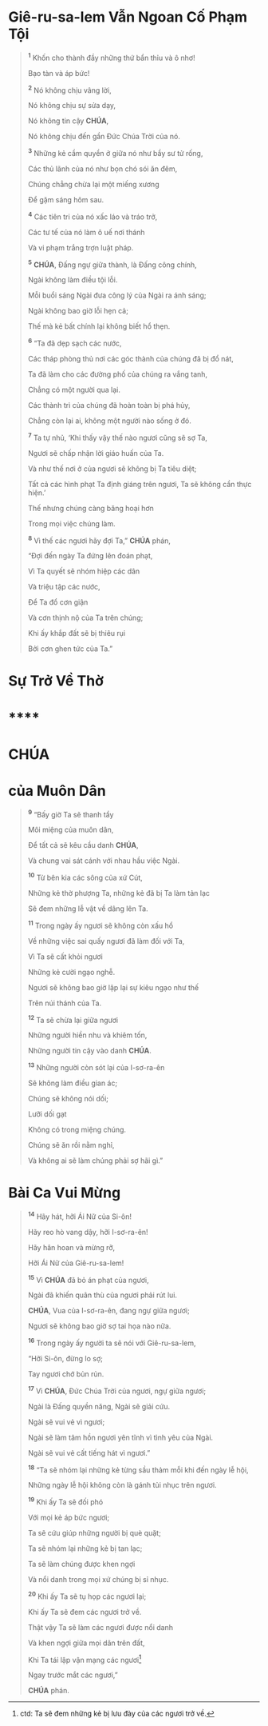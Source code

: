 # Giê-ru-sa-lem Vẫn Ngoan Cố Phạm Tội

> <sup><b>1</b></sup> Khốn cho thành đầy những thứ bẩn thỉu và ô nhơ!
>
> Bạo tàn và áp bức!
>
> <sup><b>2</b></sup> Nó không chịu vâng lời,
>
> Nó không chịu sự sửa dạy,
>
> Nó không tin cậy **CHÚA**,
>
> Nó không chịu đến gần Đức Chúa Trời của nó.
>
> <sup><b>3</b></sup> Những kẻ cầm quyền ở giữa nó như bầy sư tử rống,
>
> Các thủ lãnh của nó như bọn chó sói ăn đêm,
>
> Chúng chẳng chừa lại một miếng xương
>
> Để gặm sáng hôm sau.
>
> <sup><b>4</b></sup> Các tiên tri của nó xấc láo và tráo trở,
>
> Các tư tế của nó làm ô uế nơi thánh
>
> Và vi phạm trắng trợn luật pháp.
>
> <sup><b>5</b></sup> **CHÚA**, Đấng ngự giữa thành, là Đấng công chính,
>
> Ngài không làm điều tội lỗi.
>
> Mỗi buổi sáng Ngài đưa công lý của Ngài ra ánh sáng;
>
> Ngài không bao giờ lỗi hẹn cả;
>
> Thế mà kẻ bất chính lại không biết hổ thẹn.
>
> <sup><b>6</b></sup> “Ta đã dẹp sạch các nước,
>
> Các tháp phòng thủ nơi các góc thành của chúng đã bị đổ nát,
>
> Ta đã làm cho các đường phố của chúng ra vắng tanh,
>
> Chẳng có một người qua lại.
>
> Các thành trì của chúng đã hoàn toàn bị phá hủy,
>
> Chẳng còn lại ai, không một người nào sống ở đó.
>
> <sup><b>7</b></sup> Ta tự nhủ, ‘Khi thấy vậy thế nào ngươi cũng sẽ sợ Ta,
>
> Ngươi sẽ chấp nhận lời giáo huấn của Ta.
>
> Và như thế nơi ở của ngươi sẽ không bị Ta tiêu diệt;
>
> Tất cả các hình phạt Ta định giáng trên ngươi, Ta sẽ không cần thực hiện.’
>
> Thế nhưng chúng càng băng hoại hơn
>
> Trong mọi việc chúng làm.
>
> <sup><b>8</b></sup> Vì thế các ngươi hãy đợi Ta,” **CHÚA** phán,
>
> “Đợi đến ngày Ta đứng lên đoán phạt,
>
> Vì Ta quyết sẽ nhóm hiệp các dân
>
> Và triệu tập các nước,
>
> Để Ta đổ cơn giận
>
> Và cơn thịnh nộ của Ta trên chúng;
>
> Khi ấy khắp đất sẽ bị thiêu rụi
>
> Bởi cơn ghen tức của Ta.”

# Sự Trở Về Thờ

# \*\*\*\*

# CHÚA

# của Muôn Dân

> <sup><b>9</b></sup> “Bấy giờ Ta sẽ thanh tẩy
>
> Môi miệng của muôn dân,
>
> Để tất cả sẽ kêu cầu danh **CHÚA**,
>
> Và chung vai sát cánh với nhau hầu việc Ngài.
>
> <sup><b>10</b></sup> Từ bên kia các sông của xứ Cút,
>
> Những kẻ thờ phượng Ta, những kẻ đã bị Ta làm tản lạc
>
> Sẽ đem những lễ vật về dâng lên Ta.
>
> <sup><b>11</b></sup> Trong ngày ấy ngươi sẽ không còn xấu hổ
>
> Về những việc sai quấy ngươi đã làm đối với Ta,
>
> Vì Ta sẽ cất khỏi ngươi
>
> Những kẻ cười ngạo nghễ.
>
> Ngươi sẽ không bao giờ lập lại sự kiêu ngạo như thế
>
> Trên núi thánh của Ta.
>
> <sup><b>12</b></sup> Ta sẽ chừa lại giữa ngươi
>
> Những người hiền nhu và khiêm tốn,
>
> Những người tin cậy vào danh **CHÚA**.
>
> <sup><b>13</b></sup> Những người còn sót lại của I-sơ-ra-ên
>
> Sẽ không làm điều gian ác;
>
> Chúng sẽ không nói dối;
>
> Lưỡi dối gạt
>
> Không có trong miệng chúng.
>
> Chúng sẽ ăn rồi nằm nghỉ,
>
> Và không ai sẽ làm chúng phải sợ hãi gì.”

# Bài Ca Vui Mừng

> <sup><b>14</b></sup> Hãy hát, hỡi Ái Nữ của Si-ôn!
>
> Hãy reo hò vang dậy, hỡi I-sơ-ra-ên!
>
> Hãy hân hoan và mừng rỡ,
>
> Hỡi Ái Nữ của Giê-ru-sa-lem!
>
> <sup><b>15</b></sup> Vì **CHÚA** đã bỏ án phạt của ngươi,
>
> Ngài đã khiến quân thù của ngươi phải rút lui.
>
> **CHÚA**, Vua của I-sơ-ra-ên, đang ngự giữa ngươi;
>
> Ngươi sẽ không bao giờ sợ tai họa nào nữa.
>
> <sup><b>16</b></sup> Trong ngày ấy người ta sẽ nói với Giê-ru-sa-lem,
>
> “Hỡi Si-ôn, đừng lo sợ;
>
> Tay ngươi chớ bủn rủn.
>
> <sup><b>17</b></sup> Vì **CHÚA**, Đức Chúa Trời của ngươi, ngự giữa ngươi;
>
> Ngài là Đấng quyền năng, Ngài sẽ giải cứu.
>
> Ngài sẽ vui vẻ vì ngươi;
>
> Ngài sẽ làm tâm hồn ngươi yên tĩnh vì tình yêu của Ngài.
>
> Ngài sẽ vui vẻ cất tiếng hát vì ngươi.”
>
> <sup><b>18</b></sup> “Ta sẽ nhóm lại những kẻ từng sầu thảm mỗi khi đến ngày lễ hội,
>
> Những ngày lễ hội không còn là gánh tủi nhục trên ngươi.
>
> <sup><b>19</b></sup> Khi ấy Ta sẽ đối phó
>
> Với mọi kẻ áp bức ngươi;
>
> Ta sẽ cứu giúp những người bị què quặt;
>
> Ta sẽ nhóm lại những kẻ bị tan lạc;
>
> Ta sẽ làm chúng được khen ngợi
>
> Và nổi danh trong mọi xứ chúng bị sỉ nhục.
>
> <sup><b>20</b></sup> Khi ấy Ta sẽ tụ họp các ngươi lại;
>
> Khi ấy Ta sẽ đem các ngươi trở về.
>
> Thật vậy Ta sẽ làm các ngươi được nổi danh
>
> Và khen ngợi giữa mọi dân trên đất,
>
> Khi Ta tái lập vận mạng các ngươi[^1-9ea9279a-f12d-4329-ba04-5e591bbc3cba]
>
> Ngay trước mắt các ngươi,”
>
> **CHÚA** phán.

[^1-9ea9279a-f12d-4329-ba04-5e591bbc3cba]: ctd: Ta sẽ đem những kẻ bị lưu đày của các ngươi trở về.
